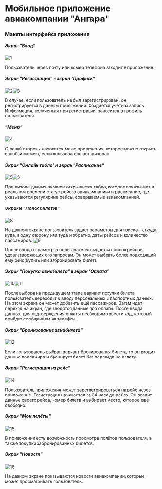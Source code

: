 # Мобильное приложение авиакомпании "Ангара"

### Макеты интерфейса приложения

##### Экран "Вход"
![1](https://pp.userapi.com/c626816/v626816670/35e4e/0mpkf7LoxwE.jpg "Экран Входа") 

Пользователь через почту или номер телефона заходит в приложение. 
##### Экран "Регистрация" и экран "Профиль"
![2](https://pp.userapi.com/c626816/v626816670/35e6e/s0WR8ZYXEtY.jpg "")![3](https://pp.userapi.com/c626816/v626816670/35e75/paR5SthcCkE.jpg "")

В случае, если пользователь не был зарегистрирован, он регистрируется в данном приложении. Создается учетная запись. Информация, полученная при регистрации, заносится в профиль пользователя.
##### "Меню" 
![4](https://pp.userapi.com/c626816/v626816670/35f23/XQ-YDi2RYQA.jpg "")

С левой стороны находится меню приложения, которое можно открыть в любой момент, если пользователь авторизован
##### Экран "Онлайн табло" и экран "Расписание"
![5](https://pp.userapi.com/c626816/v626816670/35e7c/gKP_2Aa1ui4.jpg "")![6](https://pp.userapi.com/c626816/v626816670/35e91/SS3t5ooy99k.jpg "")

При вызове данных экранов открывается табло, которое показывает в реальном времени статус рейсов авиакомпаниии и расписание, где указываются регулярные рейсы, совершаемые авиакомпанией.
##### Экраны "Поиск билетов"
![8](https://pp.userapi.com/c626816/v626816670/35e60/Jj4Jk7C1V9c.jpg "")

На данном экране пользователь задает параметры для поиска - откуда, куда, в одну сторону или туда и обратно, даты рейсов и количество пассажиров.
![9](https://pp.userapi.com/c626816/v626816670/35e8a/5o8bUR-vw9I.jpg "")

После ввода параметров пользователю выдается список рейсов, удовлетворяющих его запросам. Он может выбрать более подходящий ему рейс(купить или забронировать билет).
##### Экран "Покупка авиабилета" и экран "Оплата"
![10](https://pp.userapi.com/c626816/v626816670/35e9f/tStu1Ul77_U.jpg "")![11](https://pp.userapi.com/c626816/v626816670/35ead/UQ-Itfq1kNs.jpg "")

После выбора на предыдущем этапе вариант покупки билета пользователь переходит к вводу персональных и паспортных данных. На этом экране он может добавить ещё пассажиров. 
Затем идет переход на экран, где вводятся данные для оплаты. После ввода данных, для подтверждения оплаты необходимо ввести код, который прийдет сообщением на телефон.
##### Экран "Бронирование авиабилета"
![12](https://pp.userapi.com/c626816/v626816670/35ea6/-ALlZVLEagc.jpg "")

Если пользователь выбрал вариант бронирования билета, то он вводит данные пассажира и бронирует билет без перехода на оплату.
##### Экран "Регистрация на рейс"
![14](https://pp.userapi.com/c626816/v626816670/35e98/duBRthNlW04.jpg "")

Пользователь приложения может зарегистрироваться на рейс через приложение. Регистрация начинается за 24 часа до рейса. Он вводит данные своего рейса, номер билета и выбирает место, которое ещё свободно.
##### Экран "Мои полёты"
![15](https://pp.userapi.com/c626816/v626816670/35ebb/9weNtlSxqlg.jpg "")

В приложении есть возможность просмотра полётов пользователя, а также покупки забронированных билетов.
##### Экран "Новости"
![16](https://pp.userapi.com/c626816/v626816670/35e83/nXdSp7nOzwA.jpg "")

На данном экране показываются новости авиакомпании, которые может просматривать пользователь.

